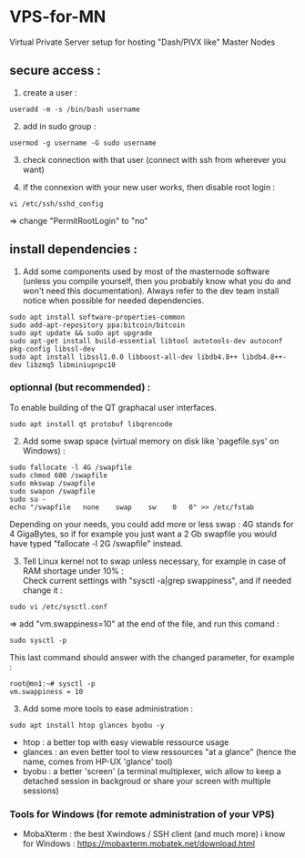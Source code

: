 # VPS-for-MN
Virtual Private Server setup for hosting "Dash/PIVX like" Master Nodes

## secure access :
1) create a user : 
```
useradd -m -s /bin/bash username
```
2) add in sudo group : 
```
usermod -g username -G sudo username
```
3) check connection with that user (connect with ssh from wherever you want)

4) if the connexion with your new user works, then disable root login :
```
vi /etc/ssh/sshd_config
```
=> change "PermitRootLogin" to "no"

## install dependencies : 
1) Add some components used by most of the masternode software (unless you compile yourself, then you probably know what you do and won't need this documentation). Always refer to the dev team install notice when possible for needed dependencies.
```
sudo apt install software-properties-common
sudo add-apt-repository ppa:bitcoin/bitcoin
sudo apt update && sudo apt upgrade
sudo apt-get install build-essential libtool autotools-dev autoconf pkg-config libssl-dev
sudo apt install libssl1.0.0 libboost-all-dev libdb4.8++ libdb4.8++-dev libzmq5 libminiupnpc10
```
### optionnal (but recommended) :
To enable building of the QT graphacal user interfaces.
```
sudo apt install qt protobuf libqrencode 
```

2) Add some swap space (virtual memory on disk like 'pagefile.sys' on Windows) : 
```
sudo fallocate -l 4G /swapfile
sudo chmod 600 /swapfile
sudo mkswap /swapfile
sudo swapon /swapfile
sudo su -
echo "/swapfile   none    swap    sw    0   0" >> /etc/fstab
```
Depending on your needs, you could add more or less swap : 4G stands for 4 GigaBytes, so if for example you just want a 2 Gb swapfile you would have typed "fallocate -l 2G /swapfile" instead.

3) Tell Linux kernel not to swap unless necessary, for example in case of RAM shortage under 10% :  
Check current settings with "sysctl -a|grep swappiness", and if needed change it :
```
sudo vi /etc/sysctl.conf
```
=> add "vm.swappiness=10" at the end of the file, and run this comand : 
```
sudo sysctl -p
```
This last command should answer with the changed parameter, for example : 
```
root@mn1:~# sysctl -p
vm.swappiness = 10
```

3) Add some more tools to ease administration : 
```
sudo apt install htop glances byobu -y
```
* htop : a better top with easy viewable ressource usage
* glances : an even better tool to view ressources "at a glance" (hence the name, comes from HP-UX 'glance' tool)
* byobu : a better 'screen' (a terminal multiplexer, wich allow to keep a detached session in backgroud or share your screen with multiple sessions)

### Tools for Windows (for remote administration of your VPS)
* MobaXterm : the best Xwindows / SSH client (and much more) i know for Windows : https://mobaxterm.mobatek.net/download.html

